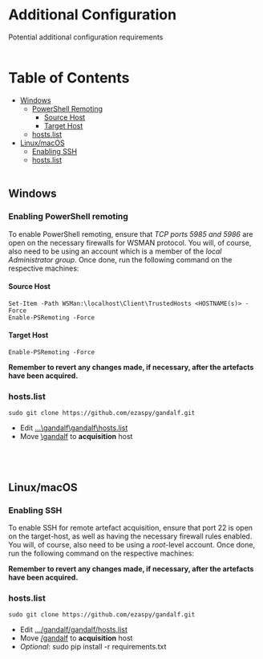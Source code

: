 # Additional Configuration

Potential additional configuration requirements<br><br>
<!-- TABLE OF CONTENTS -->
# Table of Contents

* [Windows](#windows)
  * [PowerShell Remoting](#enabling-powershell-remoting)
    * [Source Host](#source-host)
    * [Target Host](#target-host)
  * [hosts.list](#hosts.list)
* [Linux/macOS](#linux-macos)
  * [Enabling SSH](#enabling-ssh)
  * [hosts.list](#hosts.list)
<br><br>

## Windows

### Enabling PowerShell remoting
To enable PowerShell remoting, ensure that *TCP ports 5985 and 5986* are open on the necessary firewalls for WSMAN protocol. You will, of course, also need to be using an account which is a member of the *local Administrator group*. Once done, run the following command on the respective machines:
#### Source Host
`Set-Item -Path WSMan:\localhost\Client\TrustedHosts <HOSTNAME(s)> -Force`<br>
`Enable-PSRemoting -Force`<br>
#### Target Host
`Enable-PSRemoting -Force`<br>

**Remember to revert any changes made, if necessary, after the artefacts have been acquired.**<br>

### hosts.list
`sudo git clone https://github.com/ezaspy/gandalf.git`
- Edit [...\gandalf\gandalf\hosts.list](https://github.com/ezaspy/gandalf/blob/main/gandalf/hosts.list)
- Move [\gandalf](https://github.com/ezaspy/gandalf/tree/main/gandalf) to **acquisition** host<br><br>
<br><br>

## Linux/macOS

### Enabling SSH
To enable SSH for remote artefact acquisition, ensure that port 22 is open on the target-host, as well as having the necessary firewall rules enabled. You will, of course, also need to be using a *root*-level account. Once done, run the following command on the respective machines:

**Remember to revert any changes made, if necessary, after the artefacts have been acquired.**<br>

### hosts.list

`sudo git clone https://github.com/ezaspy/gandalf.git`
- Edit [.../gandalf/gandalf/hosts.list](https://github.com/ezaspy/gandalf/blob/main/gandalf/hosts.list)
- Move [/gandalf](https://github.com/ezaspy/gandalf/tree/main/gandalf) to **acquisition** host
- *Optional*: sudo pip install -r requirements.txt<br><br>
